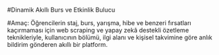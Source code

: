 #Dinamik Akıllı Burs ve Etkinlik Bulucu

#Amaç:
Öğrencilerin staj, burs, yarışma, hibe ve benzeri fırsatları kaçırmaması için web scraping ve yapay zekâ destekli özetleme teknikleriyle, kullanıcının bölümü, ilgi alanı ve kişisel takvimine göre anlık bildirim gönderen akıllı bir platform.
